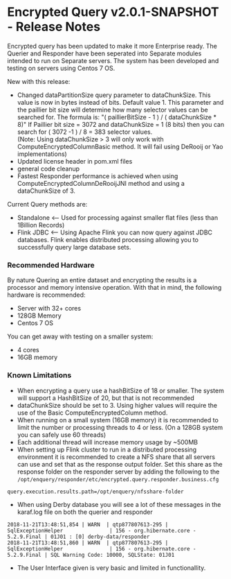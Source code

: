 # Encrypted Query v2.0.1-SNAPSHOT - Release Notes

Encrypted query has been updated to make it more Enterprise ready.   The Querier and Responder have been seperated into Separate modules intended to run on Separate servers.   The system has been developed and testing on servers using Centos 7 OS.

New with this release:
 * Changed dataPartitionSize query parameter to dataChunkSize.   This value is now in bytes instead of bits.  Default value 1.  This parameter and the paillier bit size will determine how many selector values
   can be searched for.  The formula is:
            "( paillierBitSize - 1 ) / ( dataChunkSize * 8)"   If Paillier bit size = 3072 and dataChunkSize = 1 (8 bits) then you can search for ( 3072 -1 ) / 8 = 383 selector values.  
        (Note: Using dataChunkSize > 3 will only work with ComputeEncryptedColumnBasic method.  It will fail using DeRooij or Yao implementations)
 * Updated license header in pom.xml files
 * general code cleanup
 * Fastest Responder performance is achieved when using ComputeEncryptedColumnDeRooijJNI method and using a dataChunkSize of 3.

Current Query methods are: 
 * Standalone <-- Used for processing against smaller flat files (less than 1Billion Records)
 * Flink JDBC <-- Using Apache Flink you can now query against JDBC databases.  Flink enables distributed processing allowing you to successfully query large database sets.  
 
### Recommended Hardware
By nature Quering an entire dataset and encrypting the results is a processor and memory intensive operation.  With that in mind, the following hardware is recommended:

 * Server with 32+ cores
 * 128GB Memory
 * Centos 7 OS

You can get away with testing on a smaller system:
 * 4 cores
 * 16GB memory

### Known Limitations
 * When encrypting a query use a hashBitSize of 18 or smaller.  The system will support a HashBitSize of 20, but that is not recommended
 * dataChunkSize should be set to 3.   Using higher values will require the use of the Basic ComputeEncryptedColumn method.
 * When running on a small system (16GB memory) it is recommended to limit the number or processing threads to 4 or less.  (On a 128GB system you can safely use 60 threads)
 * Each additional thread will increase memory usage by ~500MB 
 * When setting up Flink cluster to run in a distributed processing environment it is recommended to create a NFS share that all servers can use and set that as the response output folder.  Set this share as the response folder on the responder server by adding the following to the `/opt/enquery/responder/etc/encrypted.query.responder.business.cfg`
  ```
query.execution.results.path=/opt/enquery/nfsshare-folder
  ```
  * When using Derby database you will see a lot of these messages in the karaf.log file on both the querier and responder
  ```
2018-11-21T13:48:51,854 | WARN  | qtp877807613-295 | SqlExceptionHelper               | 156 - org.hibernate.core - 5.2.9.Final | 01J01 : [0] derby-data/responder
2018-11-21T13:48:51,860 | WARN  | qtp877807613-295 | SqlExceptionHelper               | 156 - org.hibernate.core - 5.2.9.Final | SQL Warning Code: 10000, SQLState: 01J01
```

* The User Interface given is very basic and limited in functionallity.

